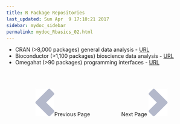 ```yaml
---
title: R Package Repositories
last_updated: Sun Apr  9 17:10:21 2017
sidebar: mydoc_sidebar
permalink: mydoc_Rbasics_02.html
---
```


* CRAN (>8,000 packages) general data analysis - [URL](http://cran.at.r-project.org/)
* Bioconductor (>1,100 packages) bioscience data analysis - [URL](http://www.bioconductor.org/)
* Omegahat (>90 packages) programming interfaces - [URL](https://github.com/omegahat?tab=repositories)

<br><br><center><a href="mydoc_Rbasics_01.html"><img src="images/left_arrow.png" alt="Previous page."></a>Previous Page &nbsp; &nbsp; &nbsp; &nbsp; &nbsp; &nbsp; &nbsp; &nbsp; &nbsp; &nbsp; Next Page
<a href="mydoc_Rbasics_03.html"><img src="images/right_arrow.png" alt="Next page."></a></center>
